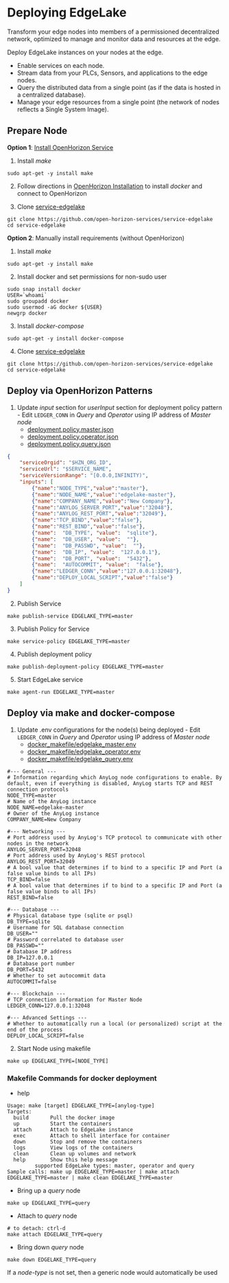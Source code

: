 # Deploying EdgeLake

Transform your edge nodes into members of a permissioned decentralized network, optimized to manage and monitor data and resources at the edge.

Deploy EdgeLake instances on your nodes at the edge.
* Enable services on each node.
* Stream data from your PLCs, Sensors, and applications to the edge nodes.
* Query the distributed data from a single point (as if the data is hosted in a centralized database).
* Manage your edge resources from a single point (the network of nodes reflects a Single System Image).

## Prepare Node
**Option 1**: [Install OpenHorizon Service](OpenHorizon_install.md) 
1. Install _make_ 
```shell
sudo apt-get -y install make
```

2. Follow directions in [OpenHorizon Installation](OpenHorizon_install.md) to install _docker_ and connect to OpenHorizon


3. Clone [service-edgelake](https://github.com/open-horizon-services/service-edgelake) 
```shell
git clone https://github.com/open-horizon-services/service-edgelake
cd service-edgelake
```

**Option 2**: Manually install requirements (without OpenHorizon)
1. Install _make_
 ```shell
sudo apt-get -y install make
```

2. Install docker and set permissions for non-sudo user
```shell
sudo snap install docker
USER=`whoami` 
sudo groupadd docker 
sudo usermod -aG docker ${USER} 
newgrp docker 
```

3. Install _docker-compose_
```shell
sudo apt-get -y install docker-compose
```

4. Clone [service-edgelake](https://github.com/open-horizon-services/service-edgelake) 
```shell
git clone https://github.com/open-horizon-services/service-edgelake
cd service-edgelake
```

## Deploy via OpenHorizon Patterns 
1. Update _input_ section for _userInput_ section for deployment policy pattern - Edit `LEDGER_CONN` in _Query_ and _Operator_ using IP address of _Master node_
    * [deployment.policy.master.json](../policy_deployment/deployment.policy.master.json)
    * [deployment.policy.operator.json](../policy_deployment/deployment.policy.master.json)
    * [deployment.policy.query.json](../policy_deployment/deployment.policy.query.json)
```json
{            
    "serviceOrgid": "$HZN_ORG_ID",
    "serviceUrl": "$SERVICE_NAME",
    "serviceVersionRange": "[0.0.0,INFINITY)",
    "inputs": [
        {"name":"NODE_TYPE","value":"master"},
        {"name":"NODE_NAME","value":"edgelake-master"},
        {"name":"COMPANY_NAME","value":"New Company"},
        {"name":"ANYLOG_SERVER_PORT","value":"32048"},
        {"name":"ANYLOG_REST_PORT","value":"32049"},
        {"name":"TCP_BIND","value":"false"},
        {"name":"REST_BIND","value":"false"},
        {"name":  "DB_TYPE", "value":  "sqlite"},
        {"name":  "DB_USER", "value":  ""},
        {"name":  "DB_PASSWD", "value":  ""},
        {"name":  "DB_IP", "value":  "127.0.0.1"},
        {"name":  "DB_PORT", "value":  "5432"},
        {"name":  "AUTOCOMMIT", "value":  "false"},
        {"name":"LEDGER_CONN","value":"127.0.0.1:32048"},
        {"name":"DEPLOY_LOCAL_SCRIPT","value":"false"}
    ]
}
```

2. Publish Service 
```shell
make publish-service EDGELAKE_TYPE=master
```

3. Publish Policy for Service
```shell
make service-policy EDGELAKE_TYPE=master
```

4. Publish deployment policy 
```shell
make publish-deployment-policy EDGELAKE_TYPE=master
```

5. Start EdgeLake service
```shell
make agent-run EDGELAKE_TYPE=master
```



## Deploy via make and docker-compose 
1. Update .env configurations for the node(s) being deployed - Edit `LEDGER_CONN` in _Query_ and _Operator_ using IP address of _Master node_
    * [docker_makefile/edgelake_master.env](../docker_makefile/edgelake_master.env)
    * [docker_makefile/edgelake_operator.env](../docker_makefile/edgelake_operator.env)
    * [docker_makefile/edgelake_query.env](../docker_makefile/edgelake_query.env)
```dotenv
#--- General ---
# Information regarding which AnyLog node configurations to enable. By default, even if everything is disabled, AnyLog starts TCP and REST connection protocols
NODE_TYPE=master
# Name of the AnyLog instance
NODE_NAME=edgelake-master
# Owner of the AnyLog instance
COMPANY_NAME=New Company

#--- Networking ---
# Port address used by AnyLog's TCP protocol to communicate with other nodes in the network
ANYLOG_SERVER_PORT=32048
# Port address used by AnyLog's REST protocol
ANYLOG_REST_PORT=32049
# A bool value that determines if to bind to a specific IP and Port (a false value binds to all IPs)
TCP_BIND=false
# A bool value that determines if to bind to a specific IP and Port (a false value binds to all IPs)
REST_BIND=false

#--- Database ---
# Physical database type (sqlite or psql)
DB_TYPE=sqlite
# Username for SQL database connection
DB_USER=""
# Password correlated to database user
DB_PASSWD=""
# Database IP address
DB_IP=127.0.0.1
# Database port number
DB_PORT=5432
# Whether to set autocommit data
AUTOCOMMIT=false

#--- Blockchain ---
# TCP connection information for Master Node
LEDGER_CONN=127.0.0.1:32048

#--- Advanced Settings ---
# Whether to automatically run a local (or personalized) script at the end of the process
DEPLOY_LOCAL_SCRIPT=false
```

2. Start Node using makefile
```shell
make up EDGELAKE_TYPE=[NODE_TYPE]
```

### Makefile Commands for docker deployment 

* help
```shell
Usage: make [target] EDGELAKE_TYPE=[anylog-type]
Targets:
  build       Pull the docker image
  up          Start the containers
  attach      Attach to EdgeLake instance
  exec        Attach to shell interface for container
  down        Stop and remove the containers
  logs        View logs of the containers
  clean       Clean up volumes and network
  help        Show this help message
         supported EdgeLake types: master, operator and query
Sample calls: make up EDGELAKE_TYPE=master | make attach EDGELAKE_TYPE=master | make clean EDGELAKE_TYPE=master
```

* Bring up a _query_ node
```shell
make up EDGELAKE_TYPE=query
```

* Attach to _query_ node
```shell
# to detach: ctrl-d
make attach EDGELAKE_TYPE=query  
```

* Bring down _query_ node
```shell
make down EDGELAKE_TYPE=query
```
If a _node-type_ is not set, then a generic node would automatically be used    

